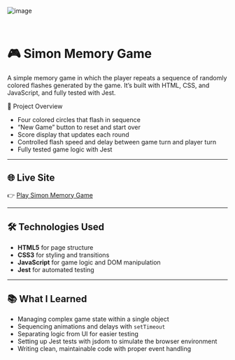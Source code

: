 ![image](https://github.com/user-attachments/assets/d8079e03-6759-4763-9bd3-c9d214928582)

<br>

# 🎮 Simon Memory Game

A simple memory game in which the player repeats a sequence of randomly colored flashes generated by the game. It’s built with HTML, CSS, and JavaScript, and fully tested with Jest.

📌 Project Overview

- Four colored circles that flash in sequence
- “New Game” button to reset and start over
- Score display that updates each round
- Controlled flash speed and delay between game turn and player turn
- Fully tested game logic with Jest

---

## 🌐 Live Site

👉 [Play Simon Memory Game](https://drake-designer.github.io/Simon-Memory-Game)

---

## 🛠️ Technologies Used

- **HTML5** for page structure
- **CSS3** for styling and transitions
- **JavaScript** for game logic and DOM manipulation
- **Jest** for automated testing

---

## 📚 What I Learned

- Managing complex game state within a single object
- Sequencing animations and delays with `setTimeout`
- Separating logic from UI for easier testing
- Setting up Jest tests with jsdom to simulate the browser environment
- Writing clean, maintainable code with proper event handling
